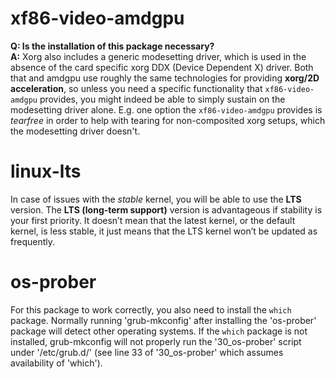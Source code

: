 # xf86-video-amdgpu
**Q: Is the installation of this package necessary?**  
**A:** Xorg also includes a generic modesetting driver, which is used in the absence of the card specific xorg DDX (Device Dependent X) driver. 
Both that and amdgpu use roughly the same technologies for providing **xorg/2D acceleration**, so unless you need a specific functionality that 
`xf86-video-amdgpu` provides, you might indeed be able to simply sustain on the modesetting driver alone. E.g. one option the `xf86-video-amdgpu`
provides is _tearfree_ in order to help with tearing for non-composited xorg setups, which the modesetting driver doesn't.

# linux-lts
In case of issues with the _stable_ kernel, you will be able to use the **LTS** version. The **LTS (long-term support)** version is advantageous if stability is your first priority. It doesn’t mean that the latest kernel, or the default kernel, is less stable, it just means that the LTS kernel won’t be updated as frequently.

# os-prober
For this package to work correctly, you also need to install the `which` package. Normally running 'grub-mkconfig' after installing the 'os-prober' package will detect other operating systems. If the `which` package is not installed, grub-mkconfig will not properly run the '30_os-prober' script under '/etc/grub.d/' (see line 33 of '30_os-prober' which assumes availability of 'which').
